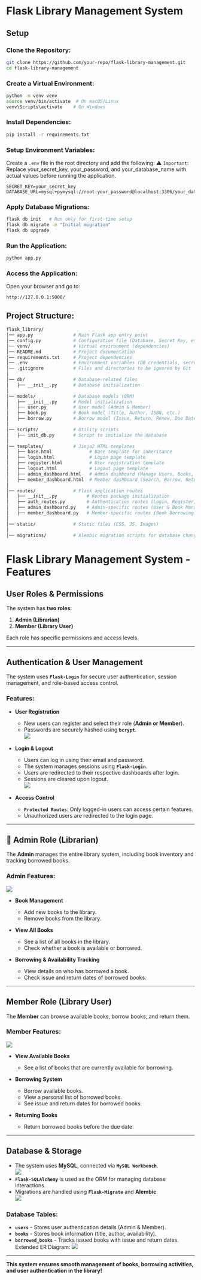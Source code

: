 # Flask Library Management System

## Setup

### Clone the Repository:
```bash
git clone https://github.com/your-repo/flask-library-management.git
cd flask-library-management
```

### Create a Virtual Environment:
```bash
python -m venv venv
source venv/bin/activate  # On macOS/Linux
venv\Scripts\activate    # On Windows
```

### Install Dependencies:
```bash
pip install -r requirements.txt
```

### Setup Environment Variables:
Create a `.env` file in the root directory and add the following:
⚠️ ``Important``: Replace your_secret_key, your_password, and your_database_name with actual values before running the application.
```env
SECRET_KEY=your_secret_key
DATABASE_URL=mysql+pymysql://root:your_password@localhost:3306/your_database_name
```

### Apply Database Migrations:
```bash
flask db init   # Run only for first-time setup
flask db migrate -m "Initial migration"
flask db upgrade
```

### Run the Application:
```bash
python app.py
```

### Access the Application:
Open your browser and go to:
```
http://127.0.0.1:5000/
```

## Project Structure:
```bash
flask_library/
│── app.py               # Main Flask app entry point
│── config.py            # Configuration file (Database, Secret Key, etc.)
│── venv/                # Virtual environment (dependencies)
│── README.md            # Project documentation
│── requirements.txt     # Project dependencies
│── .env                 # Environment variables (DB credentials, secret keys)
│── .gitignore           # Files and directories to be ignored by Git
│
│── db/                  # Database-related files
│   ├── __init__.py      # Database initialization
│
│── models/              # Database models (ORM)
│   ├── __init__.py      # Model initialization
│   ├── user.py          # User model (Admin & Member)
│   ├── book.py          # Book model (Title, Author, ISBN, etc.)
│   ├── borrow.py        # Borrow model (Issue, Return, Renew, Due Dates)
│
│── scripts/             # Utility scripts
│   ├── init_db.py       # Script to initialize the database
│
│── templates/           # Jinja2 HTML templates
│   ├── base.html              # Base template for inheritance
│   ├── login.html             # Login page template
│   ├── register.html          # User registration template
│   ├── logout.html            # Logout page template
│   ├── admin_dashboard.html   # Admin dashboard (Manage Users, Books, etc.)
│   ├── member_dashboard.html  # Member dashboard (Search, Borrow, Return Books)
│
│── routes/              # Flask application routes
│   ├── __init__.py           # Routes package initialization
│   ├── auth_routes.py        # Authentication routes (Login, Register, Logout)
│   ├── admin_dashboard.py    # Admin-specific routes (User & Book Management)
│   ├── member_dashboard.py   # Member-specific routes (Book Borrowing & Return)
│
│── static/              # Static files (CSS, JS, Images)
│
│── migrations/          # Alembic migration scripts for database changes
```

#  Flask Library Management System - Features

## User Roles & Permissions  

The system has **two roles**:  
1. **Admin (Librarian)**  
2. **Member (Library User)**  

Each role has specific permissions and access levels.

---

## Authentication & User Management  

The system uses **``Flask-Login``** for secure user authentication, session management, and role-based access control.  

### **Features:**
- **User Registration**  
  - New users can register and select their role (**Admin or Member**).  
  - Passwords are securely hashed using **``bcrypt``**.  
  ![](static/register.png)

- **Login & Logout**  
  - Users can log in using their email and password.  
  - The system manages sessions using **``Flask-Login``**.  
  - Users are redirected to their respective dashboards after login.  
  - Sessions are cleared upon logout.  
  ![](static/login.png)

- **Access Control**  
  - **``Protected Routes``**: Only logged-in users can access certain features.  
  - Unauthorized users are redirected to the login page.  

---

## 📖 Admin Role (Librarian)  

The **Admin** manages the entire library system, including book inventory and tracking borrowed books.  

### **Admin Features:**
![](static/admin_dashboard.png)
- **Book Management**  
  - Add new books to the library.  
  - Remove books from the library.  

- **View All Books**  
  - See a list of all books in the library.  
  - Check whether a book is available or borrowed.  

- **Borrowing & Availability Tracking**  
  - View details on who has borrowed a book.  
  - Check issue and return dates of borrowed books.  

---

##  Member Role (Library User)  

The **Member** can browse available books, borrow books, and return them.  

###  **Member Features:**
![](static/member_dashboard.png)
- **View Available Books**  
  - See a list of books that are currently available for borrowing.  

- **Borrowing System**  
  - Borrow available books.  
  - View a personal list of borrowed books.  
  - See issue and return dates for borrowed books.  

- **Returning Books**  
  - Return borrowed books before the due date.  

---

##  Database & Storage  

- The system uses **MySQL**, connected via **``MySQL Workbench``**.  
![](static/database_connection_example.png)
- **``Flask-SQLAlchemy``** is used as the ORM for managing database interactions.  
- Migrations are handled using **``Flask-Migrate``** and **Alembic**.  
![](static/MYSQL_table.png)


###  **Database Tables:**
- **`users`** - Stores user authentication details (Admin & Member).  
- **`books`** - Stores book information (title, author, availability).  
- **`borrowed_books`** - Tracks issued books with issue and return dates.  
Extended ER Diagram:
![](static/EERD.png)


---

**This system ensures smooth management of books, borrowing activities, and user authentication in the library!**  





